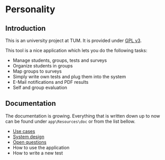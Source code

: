 Personality
========================

Introduction
-------------

This is an university project at TUM. It is provided under [GPL v3](https://github.com/ralfhe/personality/blob/master/LICENSE).

This tool is a nice application which lets you do the following tasks:

* Manage students, groups, tests and surveys
* Organize students in groups 
* Map groups to surveys
* Simply write own tests and plug them into the system
* E-Mail notifications and PDF results
* Self and group evaluation

## Documentation 

The documentation is growing. Everything that is written down up to now can be found under `app\Resources\doc` or from the list bellow.

* [Use cases](https://github.com/ralfhe/personality/blob/master/app/Resources/doc/usecases.md)
* [System design](https://github.com/ralfhe/personality/blob/master/app/Resources/doc/systemdesign.md)
* [Open questions](https://github.com/ralfhe/personality/blob/master/app/Resources/doc/openquestions.md)
* How to use the application
* How to write a new test